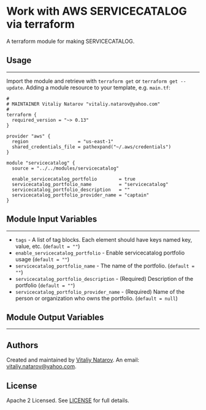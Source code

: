 # Work with AWS SERVICECATALOG via terraform

A terraform module for making SERVICECATALOG.


## Usage
----------------------
Import the module and retrieve with ```terraform get``` or ```terraform get --update```. Adding a module resource to your template, e.g. `main.tf`:

```
#
# MAINTAINER Vitaliy Natarov "vitaliy.natarov@yahoo.com"
#
terraform {
  required_version = "~> 0.13"
}

provider "aws" {
  region                  = "us-east-1"
  shared_credentials_file = pathexpand("~/.aws/credentials")
}

module "servicecatalog" {
  source = "../../modules/servicecatalog"

  enable_servicecatalog_portfolio        = true
  servicecatalog_portfolio_name          = "servicecatalog"
  servicecatalog_portfolio_description   = ""
  servicecatalog_portfolio_provider_name = "captain"
}
```

## Module Input Variables
----------------------
- `tags` - A list of tag blocks. Each element should have keys named key, value, etc. (`default = ""`)
- `enable_servicecatalog_portfolio` - Enable servicecatalog portfolio usage (`default = ""`)
- `servicecatalog_portfolio_name` - The name of the portfolio. (`default = ""`)
- `servicecatalog_portfolio_description` - (Required) Description of the portfolio (`default = ""`)
- `servicecatalog_portfolio_provider_name` - (Required) Name of the person or organization who owns the portfolio. (`default = null`)

## Module Output Variables
----------------------


## Authors

Created and maintained by [Vitaliy Natarov](https://github.com/SebastianUA). An email: [vitaliy.natarov@yahoo.com](vitaliy.natarov@yahoo.com).

## License

Apache 2 Licensed. See [LICENSE](https://github.com/SebastianUA/terraform/blob/master/LICENSE) for full details.
